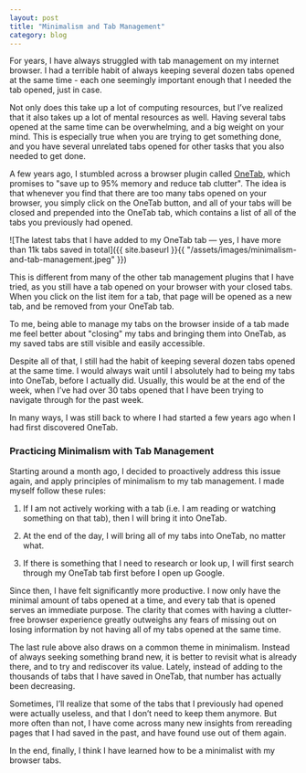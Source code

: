 ```yaml
---
layout: post
title: "Minimalism and Tab Management"
category: blog
---
```


For years, I have always struggled with tab management on my internet browser. I had a terrible habit of always keeping several dozen tabs opened at the same time - each one seemingly important enough that I needed the tab opened, just in case.

Not only does this take up a lot of computing resources, but I’ve realized that it also takes up a lot of mental resources as well. Having several tabs opened at the same time can be overwhelming, and a big weight on your mind. This is especially true when you are trying to get something done, and you have several unrelated tabs opened for other tasks that you also needed to get done.

A few years ago, I stumbled across a browser plugin called [OneTab](https://chrome.google.com/webstore/detail/onetab/chphlpgkkbolifaimnlloiipkdnihall), which promises to "save up to 95% memory and reduce tab clutter". The idea is that whenever you find that there are too many tabs opened on your browser, you simply click on the OneTab button, and all of your tabs will be closed and prepended into the OneTab tab, which contains a list of all of the tabs you previously had opened.

![The latest tabs that I have added to my OneTab tab — yes, I have more than 11k tabs saved in total]({{ site.baseurl }}{{ "/assets/images/minimalism-and-tab-management.jpeg" }})

This is different from many of the other tab management plugins that I have tried, as you still have a tab opened on your browser with your closed tabs. When you click on the list item for a tab, that page will be opened as a new tab, and be removed from your OneTab tab.

To me, being able to manage my tabs on the browser inside of a tab made me feel better about "closing" my tabs and bringing them into OneTab, as my saved tabs are still visible and easily accessible.

Despite all of that, I still had the habit of keeping several dozen tabs opened at the same time. I would always wait until I absolutely had to being my tabs into OneTab, before I actually did. Usually, this would be at the end of the week, when I’ve had over 30 tabs opened that I have been trying to navigate through for the past week.

In many ways, I was still back to where I had started a few years ago when I had first discovered OneTab.

### Practicing Minimalism with Tab Management

Starting around a month ago, I decided to proactively address this issue again, and apply principles of minimalism to my tab management. I made myself follow these rules:

1. If I am not actively working with a tab (i.e. I am reading or watching something on that tab), then I will bring it into OneTab.

2. At the end of the day, I will bring all of my tabs into OneTab, no matter what.

3. If there is something that I need to research or look up, I will first search through my OneTab tab first before I open up Google.

Since then, I have felt significantly more productive. I now only have the minimal amount of tabs opened at a time, and every tab that is opened serves an immediate purpose. The clarity that comes with having a clutter-free browser experience greatly outweighs any fears of missing out on losing information by not having all of my tabs opened at the same time.

The last rule above also draws on a common theme in minimalism. Instead of always seeking something brand new, it is better to revisit what is already there, and to try and rediscover its value. Lately, instead of adding to the thousands of tabs that I have saved in OneTab, that number has actually been decreasing.

Sometimes, I’ll realize that some of the tabs that I previously had opened were actually useless, and that I don’t need to keep them anymore. But more often than not, I have come across many new insights from rereading pages that I had saved in the past, and have found use out of them again.

In the end, finally, I think I have learned how to be a minimalist with my browser tabs.
